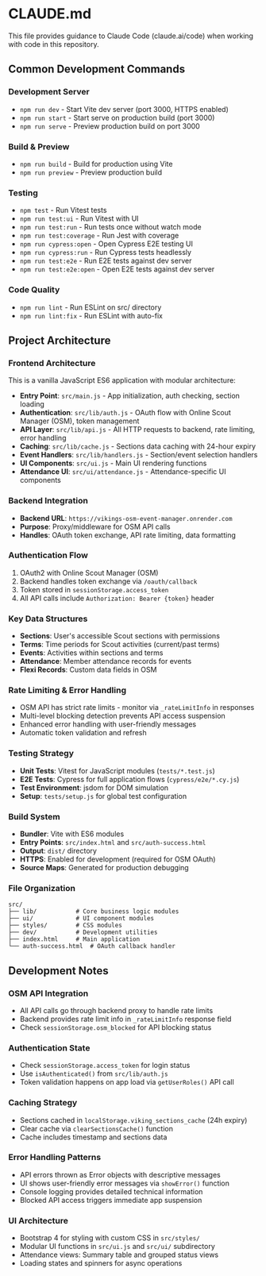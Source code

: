 # CLAUDE.md

This file provides guidance to Claude Code (claude.ai/code) when working with code in this repository.

## Common Development Commands

### Development Server
- `npm run dev` - Start Vite dev server (port 3000, HTTPS enabled)
- `npm run start` - Start serve on production build (port 3000)
- `npm run serve` - Preview production build on port 3000

### Build & Preview
- `npm run build` - Build for production using Vite
- `npm run preview` - Preview production build

### Testing
- `npm test` - Run Vitest tests
- `npm run test:ui` - Run Vitest with UI
- `npm run test:run` - Run tests once without watch mode
- `npm run test:coverage` - Run Jest with coverage
- `npm run cypress:open` - Open Cypress E2E testing UI
- `npm run cypress:run` - Run Cypress tests headlessly
- `npm run test:e2e` - Run E2E tests against dev server
- `npm run test:e2e:open` - Open E2E tests against dev server

### Code Quality
- `npm run lint` - Run ESLint on src/ directory
- `npm run lint:fix` - Run ESLint with auto-fix

## Project Architecture

### Frontend Architecture
This is a vanilla JavaScript ES6 application with modular architecture:

- **Entry Point**: `src/main.js` - App initialization, auth checking, section loading
- **Authentication**: `src/lib/auth.js` - OAuth flow with Online Scout Manager (OSM), token management
- **API Layer**: `src/lib/api.js` - All HTTP requests to backend, rate limiting, error handling
- **Caching**: `src/lib/cache.js` - Sections data caching with 24-hour expiry
- **Event Handlers**: `src/lib/handlers.js` - Section/event selection handlers
- **UI Components**: `src/ui.js` - Main UI rendering functions
- **Attendance UI**: `src/ui/attendance.js` - Attendance-specific UI components

### Backend Integration
- **Backend URL**: `https://vikings-osm-event-manager.onrender.com`
- **Purpose**: Proxy/middleware for OSM API calls
- **Handles**: OAuth token exchange, API rate limiting, data formatting

### Authentication Flow
1. OAuth2 with Online Scout Manager (OSM)
2. Backend handles token exchange via `/oauth/callback`
3. Token stored in `sessionStorage.access_token`
4. All API calls include `Authorization: Bearer {token}` header

### Key Data Structures
- **Sections**: User's accessible Scout sections with permissions
- **Terms**: Time periods for Scout activities (current/past terms)
- **Events**: Activities within sections and terms
- **Attendance**: Member attendance records for events
- **Flexi Records**: Custom data fields in OSM

### Rate Limiting & Error Handling
- OSM API has strict rate limits - monitor via `_rateLimitInfo` in responses
- Multi-level blocking detection prevents API access suspension
- Enhanced error handling with user-friendly messages
- Automatic token validation and refresh

### Testing Strategy
- **Unit Tests**: Vitest for JavaScript modules (`tests/*.test.js`)
- **E2E Tests**: Cypress for full application flows (`cypress/e2e/*.cy.js`)
- **Test Environment**: jsdom for DOM simulation
- **Setup**: `tests/setup.js` for global test configuration

### Build System
- **Bundler**: Vite with ES6 modules
- **Entry Points**: `src/index.html` and `src/auth-success.html`
- **Output**: `dist/` directory
- **HTTPS**: Enabled for development (required for OSM OAuth)
- **Source Maps**: Generated for production debugging

### File Organization
```
src/
├── lib/           # Core business logic modules
├── ui/            # UI component modules  
├── styles/        # CSS modules
├── dev/           # Development utilities
├── index.html     # Main application
└── auth-success.html  # OAuth callback handler
```

## Development Notes

### OSM API Integration
- All API calls go through backend proxy to handle rate limits
- Backend provides rate limit info in `_rateLimitInfo` response field
- Check `sessionStorage.osm_blocked` for API blocking status

### Authentication State
- Check `sessionStorage.access_token` for login status
- Use `isAuthenticated()` from `src/lib/auth.js`
- Token validation happens on app load via `getUserRoles()` API call

### Caching Strategy
- Sections cached in `localStorage.viking_sections_cache` (24h expiry)
- Clear cache via `clearSectionsCache()` function
- Cache includes timestamp and sections data

### Error Handling Patterns
- API errors thrown as Error objects with descriptive messages
- UI shows user-friendly error messages via `showError()` function
- Console logging provides detailed technical information
- Blocked API access triggers immediate app suspension

### UI Architecture
- Bootstrap 4 for styling with custom CSS in `src/styles/`
- Modular UI functions in `src/ui.js` and `src/ui/` subdirectory
- Attendance views: Summary table and grouped status views
- Loading states and spinners for async operations